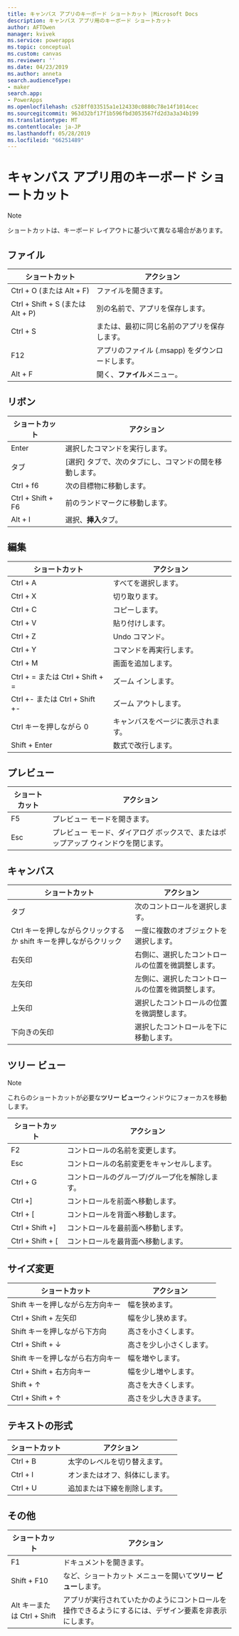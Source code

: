 ```yaml
---
title: キャンバス アプリのキーボード ショートカット |Microsoft Docs
description: キャンバス アプリ用のキーボード ショートカット
author: AFTOwen
manager: kvivek
ms.service: powerapps
ms.topic: conceptual
ms.custom: canvas
ms.reviewer: ''
ms.date: 04/23/2019
ms.author: anneta
search.audienceType:
- maker
search.app:
- PowerApps
ms.openlocfilehash: c528ff033515a1e124330c0880c78e14f1014cec
ms.sourcegitcommit: 963d32bf17f1b596fbd3053567fd2d3a3a34b199
ms.translationtype: MT
ms.contentlocale: ja-JP
ms.lasthandoff: 05/28/2019
ms.locfileid: "66251489"
---
```

# <a name="keyboard-shortcuts-for-canvas-apps"></a>キャンバス アプリ用のキーボード ショートカット

> [!NOTE]
> ショートカットは、キーボード レイアウトに基づいて異なる場合があります。

## <a name="file"></a>ファイル

| ショートカット | アクション |
|--|--|
| Ctrl + O (または Alt + F) | ファイルを開きます。 |
| Ctrl + Shift + S (または Alt + P) | 別の名前で、アプリを保存します。 |
| Ctrl + S | または、最初に同じ名前のアプリを保存します。 |
| F12 | アプリのファイル (.msapp) をダウンロードします。 |
| Alt + F | 開く、**ファイル**メニュー。 |

## <a name="ribbon"></a>リボン

| ショートカット | アクション |
|--|--|
| Enter | 選択したコマンドを実行します。 |
| タブ | [選択] タブで、次のタブにし、コマンドの間を移動します。 |
| Ctrl + f6 | 次の目標物に移動します。 |
| Ctrl + Shift + F6 | 前のランドマークに移動します。 |
| Alt + I | 選択、**挿入**タブ。 |

## <a name="editing"></a>編集

| ショートカット | アクション |
|--|--|
| Ctrl + A | すべてを選択します。 |
| Ctrl + X | 切り取ります。 |
| Ctrl + C | コピーします。 |
| Ctrl + V | 貼り付けします。 |
| Ctrl + Z | Undo コマンド。 |
| Ctrl + Y | コマンドを再実行します。 |
| Ctrl + M | 画面を追加します。 |
| Ctrl + = または Ctrl + Shift + = | ズーム インします。 |
| Ctrl +- または Ctrl + Shift +- | ズーム アウトします。 |
| Ctrl キーを押しながら 0 | キャンバスをページに表示されます。 |
| Shift + Enter | 数式で改行します。 |

## <a name="preview"></a>プレビュー

| ショートカット | アクション |
|--|--|
| F5 | プレビュー モードを開きます。 |
| Esc | プレビュー モード、ダイアログ ボックスで、またはポップアップ ウィンドウを閉じます。|

## <a name="canvas"></a>キャンバス

| ショートカット | アクション |
|--|--|
| タブ | 次のコントロールを選択します。 |
| Ctrl キーを押しながらクリックするか shift キーを押しながらクリック | 一度に複数のオブジェクトを選択します。 |
| 右矢印 | 右側に、選択したコントロールの位置を微調整します。 |
| 左矢印 | 左側に、選択したコントロールの位置を微調整します。 |
| 上矢印 | 選択したコントロールの位置を微調整します。 |
| 下向きの矢印 | 選択したコントロールを下に移動します。 |

## <a name="tree-view"></a>ツリー ビュー

> [!NOTE]
> これらのショートカットが必要な**ツリー ビュー**ウィンドウにフォーカスを移動します。

| ショートカット | アクション |
|--|--|
| F2 | コントロールの名前を変更します。 |
| Esc | コントロールの名前変更をキャンセルします。 |
| Ctrl + G | コントロールのグループ/グループ化を解除します。 |
| Ctrl +] | コントロールを前面へ移動します。|
| Ctrl + [ | コントロールを背面へ移動します。|
| Ctrl + Shift +] | コントロールを最前面へ移動します。 |
| Ctrl + Shift + [ | コントロールを最背面へ移動します。|

## <a name="resize"></a>サイズ変更

| ショートカット | アクション |
|--|--|
| Shift キーを押しながら左方向キー | 幅を狭めます。|
| Ctrl + Shift + 左矢印 | 幅を少し狭めます。|
| Shift キーを押しながら下方向 | 高さを小さくします。|
| Ctrl + Shift + ↓ | 高さを少し小さくします。|
| Shift キーを押しながら右方向キー | 幅を増やします。 |
| Ctrl + Shift + 右方向キー | 幅を少し増やします。|
| Shift + ↑ | 高さを大きくします。|
| Ctrl + Shift + ↑ | 高さを少し大ききます。 |

## <a name="text-format"></a>テキストの形式

| ショートカット | アクション |
|--|--|
| Ctrl + B  | 太字のレベルを切り替えます。 |
| Ctrl + I | オンまたはオフ、斜体にします。 |
| Ctrl + U | 追加または下線を削除します。 |

## <a name="other"></a>その他

| ショートカット | アクション |
|--|--|
| F1 | ドキュメントを開きます。 |
| Shift + F10 | など、ショートカット メニューを開いて**ツリー ビュー**します。 |
| Alt キーまたは Ctrl + Shift | アプリが実行されていたかのようにコントロールを操作できるようにするには、デザイン要素を非表示にします。 |
